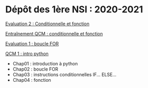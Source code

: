 # Dépôt des 1ère NSI : 2020-2021
[Evaluation 2 : Conditionnelle et fonction](https://genumsi.inria.fr/qcm.php?h=2ed4c5af4a83ab11c50b7830dacaa053)

[Entraînement QCM : conditionnelle et fonction](https://genumsi.inria.fr/qcm.php?h=0d84cb44e06135a0e83fee80009c8adb)

[Evaluation 1 : boucle FOR](https://genumsi.inria.fr/qcm.php?h=574d70a3a33156140670fea86918a840)

[QCM 1 : intro python](https://genumsi.inria.fr/qcm.php?h=ae1d94cd5ea194db1881dc5178335a40)

* Chap01 : introduction à python
* Chap02 : boucle FOR
* Chap03 : instructions conditionnelles IF... ELSE...
* Chap04 : fonction 
